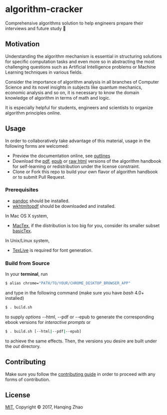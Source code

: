 # algorithm-cracker

Comprehensive algorithms solution to help engineers prepare their interviews and future study :cookie:

## Motivation

Understanding the algorithm mechanism is essential in structuring solutions for specific computation tasks and even more so in abstracting the most challenging questions such as Artificial Intelligence problems or Machine Learning techniques in various fields.

Consider the importance of algorithm analysis in all branches of Computer Science and its novel insights in subjects like quantum mechanics, economic analysis and so on, it is necessary to know the domain knowledge of algorithm in terms of math and logic.

It is especially helpful for students, engineers and scientists to organize algorithm principles online.

## Usage

In order to collaboratively take advantage of this material, usage in the following forms are welcomed:

- Preview the documentation online, see [outlines](preface.md)
- Download the [pdf](), [epub]() or [raw html]() versions of the algorithm handbook for self-learning or redistribution under the license constraint.
- Clone or Fork this repo to build your own flavor of algorithm handbook or to submit Pull Request.

### Prerequisites

* [pandoc](http://pandoc.org/) should be installed.
* [wkhtmltopdf](https://wkhtmltopdf.org/index.html) should be downloaded and installed.

In Mac OS X system,
* [MacTex](http://www.tug.org/mactex/), if the distribution is too big for you, consider its smaller subset [basicTex](http://www.tug.org/mactex/morepackages.html).

In Unix/Linux system,
* [TexLive](http://www.tug.org/texlive/acquire-netinstall.html) is required for font generation.

### Build from Source

In your **terminal**, run

```bash
$ alias chrome="PATH/TO/YOUR/CHROME_DESKTOP_BROWSER_APP"
```

and type in the following command (make sure you have _bash_ 4.0+ installed)

```bash
$ . build.sh
```

to supply _options_ --html, --pdf or --epub to generate the corresponding ebook versions for _interactive prompts_ or

```bash
$ . build.sh [--html|--pdf|--epub]
```

to achieve the same effects. Then, the versions you desire are built under the _out_ directory.

## Contributing

Make sure you follow the [contributing guide](.github/CONTRIBUTING.md) in order to proceed with any forms of contribution.

## License

[MIT](https://opensource.org/licenses/MIT), Copyright &copy; 2017, Hanqing Zhao
